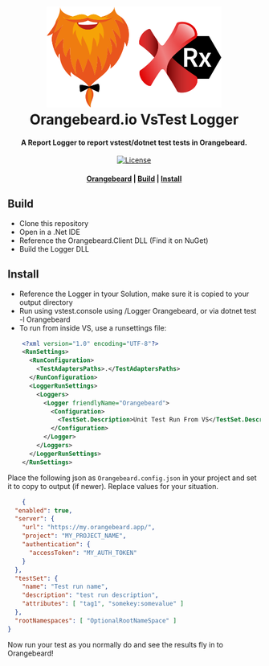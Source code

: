 <h1 align="center">
  <a href="https://github.com/orangebeard-io/VSTest-Logger">
    <img src="https://raw.githubusercontent.com/orangebeard-io/VSTest-Logger/master/.github/logo.svg" alt="Orangebeard.io FitNesse TestSystemListener" height="200">
  </a>
  <br>Orangebeard.io VsTest Logger<br>
</h1>

<h4 align="center">A Report Logger to report vstest/dotnet test tests in Orangebeard.</h4>

<p align="center">
  <a href="https://github.com/orangebeard-io/VSTest-Logger/blob/master/LICENSE.txt">
    <img src="https://img.shields.io/github/license/orangebeard-io/VSTest-Logger?style=flat-square"
      alt="License" />
  </a>
</p>

<div align="center">
  <h4>
    <a href="https://orangebeard.io">Orangebeard</a> |
    <a href="#build">Build</a> |
    <a href="#install">Install</a>
  </h4>
</div>

## Build
 * Clone this repository
 * Open in a .Net IDE
 * Reference the Orangebeard.Client DLL (Find it on NuGet)
 * Build the Logger DLL

## Install

 * Reference the Logger in tyour Solution, make sure it is copied to your output directory
 * Run using vstest.console using /Logger Orangebeard, or via dotnet test -l Orangebeard
 * To run from inside VS, use a runsettings file:
```xml
    <?xml version="1.0" encoding="UTF-8"?>
    <RunSettings>
      <RunConfiguration>
        <TestAdaptersPaths>.</TestAdaptersPaths>
      </RunConfiguration>
      <LoggerRunSettings>
        <Loggers>
          <Logger friendlyName="Orangebeard">
            <Configuration>
              <TestSet.Description>Unit Test Run From VS</TestSet.Description>
            </Configuration>
          </Logger>
        </Loggers>
      </LoggerRunSettings>
    </RunSettings>
```
Place the following json as `Orangebeard.config.json` in your project and set it to copy to output (if newer). Replace values for your situation.
```json
    {
  "enabled": true,
  "server": {
    "url": "https://my.orangebeard.app/",
    "project": "MY_PROJECT_NAME",
    "authentication": {
      "accessToken": "MY_AUTH_TOKEN"
    }
  },
  "testSet": {
    "name": "Test run name",
    "description": "test run description",
    "attributes": [ "tag1", "somekey:somevalue" ]
  },
  "rootNamespaces": [ "OptionalRootNameSpace" ]
}

```

Now run your test as you normally do and see the results fly in to Orangebeard!

